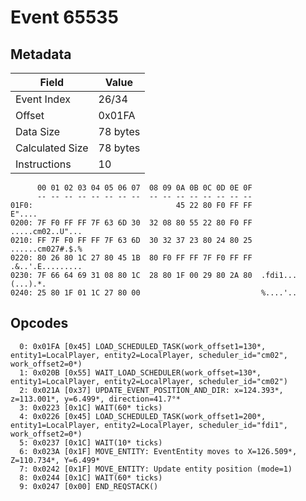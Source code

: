 # Event 65535

## Metadata

| Field           | Value    |
|-----------------|----------|
| Event Index     | 26/34    |
| Offset          | 0x01FA   |
| Data Size       | 78 bytes |
| Calculated Size | 78 bytes |
| Instructions    | 10       |

```
      00 01 02 03 04 05 06 07  08 09 0A 0B 0C 0D 0E 0F
      -- -- -- -- -- -- -- --  -- -- -- -- -- -- -- --
01F0:                                45 22 80 F0 FF FF            E"....
0200: 7F F0 FF FF 7F 63 6D 30  32 08 80 55 22 80 F0 FF  .....cm02..U"...
0210: FF 7F F0 FF FF 7F 63 6D  30 32 37 23 80 24 80 25  ......cm027#.$.%
0220: 80 26 80 1C 27 80 45 1B  80 F0 FF FF 7F F0 FF FF  .&..'.E.........
0230: 7F 66 64 69 31 08 80 1C  28 80 1F 00 29 80 2A 80  .fdi1...(...).*.
0240: 25 80 1F 01 1C 27 80 00                           %....'..        
```

## Opcodes

```
  0: 0x01FA [0x45] LOAD_SCHEDULED_TASK(work_offset1=130*, entity1=LocalPlayer, entity2=LocalPlayer, scheduler_id="cm02", work_offset2=0*)
  1: 0x020B [0x55] WAIT_LOAD_SCHEDULER(work_offset=130*, entity1=LocalPlayer, entity2=LocalPlayer, scheduler_id="cm02")
  2: 0x021A [0x37] UPDATE_EVENT_POSITION_AND_DIR: x=124.393*, z=113.001*, y=6.499*, direction=41.7°*
  3: 0x0223 [0x1C] WAIT(60* ticks)
  4: 0x0226 [0x45] LOAD_SCHEDULED_TASK(work_offset1=200*, entity1=LocalPlayer, entity2=LocalPlayer, scheduler_id="fdi1", work_offset2=0*)
  5: 0x0237 [0x1C] WAIT(10* ticks)
  6: 0x023A [0x1F] MOVE_ENTITY: EventEntity moves to X=126.509*, Z=110.734*, Y=6.499*
  7: 0x0242 [0x1F] MOVE_ENTITY: Update entity position (mode=1)
  8: 0x0244 [0x1C] WAIT(60* ticks)
  9: 0x0247 [0x00] END_REQSTACK()
```
